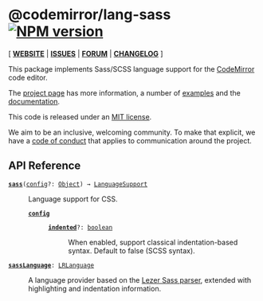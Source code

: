 <!-- NOTE: README.md is generated from src/README.md -->

# @codemirror/lang-sass [![NPM version](https://img.shields.io/npm/v/@codemirror/lang-sass.svg)](https://www.npmjs.org/package/@codemirror/lang-sass)

[ [**WEBSITE**](https://codemirror.net/) | [**ISSUES**](https://github.com/codemirror/dev/issues) | [**FORUM**](https://discuss.codemirror.net/c/next/) | [**CHANGELOG**](https://github.com/codemirror/lang-sass/blob/main/CHANGELOG.md) ]

This package implements Sass/SCSS language support for the
[CodeMirror](https://codemirror.net/) code editor.

The [project page](https://codemirror.net/) has more information, a
number of [examples](https://codemirror.net/examples/) and the
[documentation](https://codemirror.net/docs/).

This code is released under an
[MIT license](https://github.com/codemirror/lang-css/tree/main/LICENSE).

We aim to be an inclusive, welcoming community. To make that explicit,
we have a [code of
conduct](http://contributor-covenant.org/version/1/1/0/) that applies
to communication around the project.

## API Reference

<dl>
<dt id="user-content-sass">
  <code><strong><a href="#user-content-sass">sass</a></strong>(<a id="user-content-sass^config" href="#user-content-sass^config">config</a>&#8288;?: <a href="https://developer.mozilla.org/en-US/docs/Web/JavaScript/Reference/Global_Objects/Object">Object</a>) → <a href="https://codemirror.net/docs/ref#language.LanguageSupport">LanguageSupport</a></code></dt>

<dd><p>Language support for CSS.</p>
<dl><dt id="user-content-sass^config">
  <code><strong><a href="#user-content-sass^config">config</a></strong></code></dt>

<dd><dl><dt id="user-content-sass^config.indented">
  <code><strong><a href="#user-content-sass^config.indented">indented</a></strong>&#8288;?: <a href="https://developer.mozilla.org/en-US/docs/Web/JavaScript/Reference/Global_Objects/Boolean">boolean</a></code></dt>

<dd><p>When enabled, support classical indentation-based syntax. Default
to false (SCSS syntax).</p>
</dd></dl></dd></dl></dd>
<dt id="user-content-sasslanguage">
  <code><strong><a href="#user-content-sasslanguage">sassLanguage</a></strong>: <a href="https://codemirror.net/docs/ref#language.LRLanguage">LRLanguage</a></code></dt>

<dd><p>A language provider based on the <a href="https://github.com/lezer-parser/sass">Lezer Sass
parser</a>, extended with
highlighting and indentation information.</p>
</dd>
</dl>
